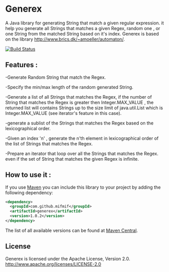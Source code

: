 Generex
=======
A Java library for generating String that match  a given regular expression. it help you generate all Strings that matches a given Regex, random one , or one String from the matched String based on it's index.
Generex is based on the library http://www.brics.dk/~amoeller/automaton/.

[![Build Status](https://travis-ci.org/mifmif/Generex.png)](https://travis-ci.org/mifmif/Generex)


**Features :**
-

-Generate Random String that match the Regex.

-Specify the min/max length  of the random generated String.

-Generate a list of all Strings that matches the Regex, if the number of String that matches the Regex is greater then Integer.MAX_VALUE , the returned list will contains Strings up to the size limit of java.util.List which is Integer.MAX_VALUE (see iterator's feature in this case). 

-generate a sublist of the Strings that matches the Regex based on the lexicographical order.

-Given an index 'n' , generate the n'th element in lexicographical order of the list of Strings that matches the Regex.

-Prepare an iterator that loop over all the Strings that matches the Regex. even if the set of String that matches the given Regex is infinite.
 

**How to use it :**
-

If you use [Maven](http://maven.apache.org) you can include this library to your project by adding the following dependency: 
```xml
<dependency>
  <groupId>com.github.mifmif</groupId>
  <artifactId>generex</artifactId>
  <version>1.0.2</version>
</dependency>
```

The list of all available versions can be found at [Maven Central](http://search.maven.org/#browse|588844112).

**License**
-

Generex is licensed under the Apache License, Version 2.0.  
http://www.apache.org/licenses/LICENSE-2.0


 
